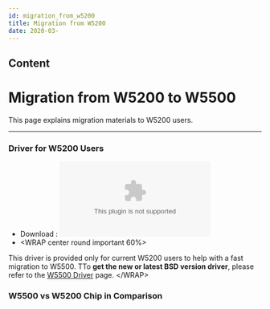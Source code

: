 ```yaml
---
id: migration_from_w5200
title: Migration from W5200
date: 2020-03-
---
```



## Content

# Migration from W5200 to W5500

This page explains migration materials to W5200 users.

-----

### Driver for W5200 Users

  - Download :
    ![w5500\_cortexm3\_firmware\_for\_legacy.zip](/products/w5500/w5500_cortexm3_firmware_for_legacy.zip)
  - \<WRAP center round important 60%\>

This driver is provided only for current W5200 users to help with a fast
migration to W5500. TTo **get the new or latest BSD version driver**,
please refer to the [W5500 Driver](/products/w5500/driver) page.
\</WRAP\>

### W5500 vs W5200 Chip in Comparison
